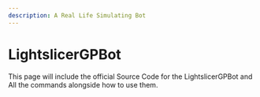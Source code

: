 ```yaml
---
description: A Real Life Simulating Bot
---
```


# LightslicerGPBot

This page will include the official Source Code for the LightslicerGPBot and All the commands alongside how to use them.
